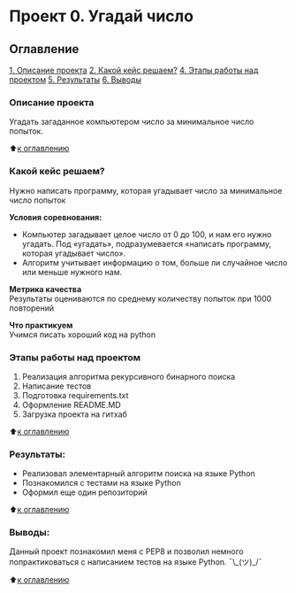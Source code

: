 # Проект 0. Угадай число

## Оглавление  
[1. Описание проекта](#Описание-проекта)
[2. Какой кейс решаем?](#Какой-кейс-решаем)
[4. Этапы работы над проектом](#Этапы-работы-над-проектом)
[5. Результаты](#Результаты)
[6. Выводы](#Выводы)

### Описание проекта    
Угадать загаданное компьютером число за минимальное число попыток.

:arrow_up:[к оглавлению](#Проект-0-Угадай-число)


### Какой кейс решаем?    
Нужно написать программу, которая угадывает число за минимальное число попыток

**Условия соревнования:**  
- Компьютер загадывает целое число от 0 до 100, и нам его нужно угадать. Под «угадать», подразумевается «написать программу, которая угадывает число».
- Алгоритм учитывает информацию о том, больше ли случайное число или меньше нужного нам.

**Метрика качества**     
Результаты оцениваются по среднему количеству попыток при 1000 повторений

**Что практикуем**     
Учимся писать хороший код на python


### Этапы работы над проектом  
1. Реализация алгоритма рекурсивного бинарного поиска
2. Написание тестов
3. Подготовка requirements.txt
4. Оформление README.MD
5. Загрузка проекта на гитхаб

:arrow_up:[к оглавлению](#Проект-0-Угадай-число)


### Результаты:  
- Реализовал элементарный алгоритм поиска на языке Python
- Познакомился с тестами на языке Python
- Оформил еще один репозиторий

:arrow_up:[к оглавлению](#Проект-0-Угадай-число)


### Выводы:
Данный проект познакомил меня с PEP8 и позволил немного попрактиковаться с написанием тестов на языке Python.
¯\\\_(ツ)\_/¯

:arrow_up:[к оглавлению](#Проект-0-Угадай-число)
